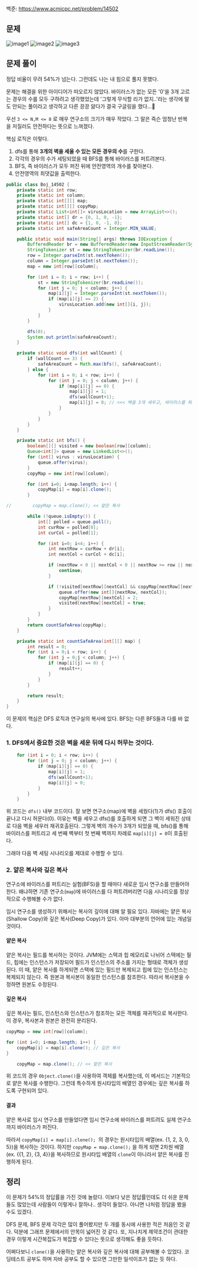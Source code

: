 백준: https://www.acmicpc.net/problem/14502

## 문제

![image1](./images/image1.png)
![image2](./images/image2.png)
![image3](./images/image3.png)

## 문제 풀이
정답 비율이 무려 54%가 넘는다. 그런데도 나는 내 힘으로 풀지 못했다.

문제는 해결을 위한 아이디어가 떠오르지 않았다. 바이러스가 없는 모든 '0'을 3개 고르는 경우의 수를 모두 구하려고 생각했었는데 '그렇게 무식할 리가 없지..'라는 생각에 말도 안되는 풀이라고 생각하고 다른 끙끙 앓다가 결국 구글링을 했다...🥲

우선 `3 <= N,M <= 8` 로 매우 연구소의 크기가 매우 작았다. 그 말은 즉슨 엄청난 반복을 저질러도 안전하다는 뜻으로 느껴졌다.

핵심 로직은 이렇다.
1. dfs를 통해 **3개의 벽을 세울 수 있는 모든 경우의 수**를 구한다.
2. 각각의 경우의 수가 세팅되었을 때 BFS를 통해 바이러스를 퍼트려본다.
3. BFS, 즉 바이러스가 모두 퍼진 뒤에 안전영역의 개수를 찾아본다.
4. 안전영역의 최댓값을 출력한다.

```java
public class Boj_14502 {
    private static int row;
    private static int column;
    private static int[][] map;
    private static int[][] copyMap;
    private static List<int[]> virusLocation = new ArrayList<>();
    private static int[] dr = {0, 1, 0, -1};
    private static int[] dc = {1, 0, -1, 0};
    private static int safeAreaCount = Integer.MIN_VALUE;

    public static void main(String[] args) throws IOException {
        BufferedReader br = new BufferedReader(new InputStreamReader(System.in));
        StringTokenizer st = new StringTokenizer(br.readLine());
        row = Integer.parseInt(st.nextToken());
        column = Integer.parseInt(st.nextToken());
        map = new int[row][column];

        for (int i = 0; i < row; i++) {
            st = new StringTokenizer(br.readLine());
            for (int j = 0; j < column; j++) {
                map[i][j] = Integer.parseInt(st.nextToken());
                if (map[i][j] == 2) {
                    virusLocation.add(new int[]{i, j});
                }
            }
        }

        dfs(0);
        System.out.println(safeAreaCount);
    }

    private static void dfs(int wallCount) {
        if (wallCount == 3) {
            safeAreaCount = Math.max(bfs(), safeAreaCount);
        } else {
            for (int i = 0; i < row; i++) {
                for (int j = 0; j < column; j++) {
                    if (map[i][j] == 0) {
                        map[i][j] = 1;
                        dfs(wallCount+1);
                        map[i][j] = 0; // <<< 벽을 3개 세우고, 바이러스를 퍼트린 뒤 다시 허물어야 다음 벽 시나리오를 세팅해볼 수 있다.
                    }
                }
            }
        }
    }

    private static int bfs() {
        boolean[][] visited = new boolean[row][column];
        Queue<int[]> queue = new LinkedList<>();
        for (int[] virus : virusLocation) {
            queue.offer(virus);
        }
        copyMap = new int[row][column];

        for (int i=0; i<map.length; i++) {
            copyMap[i] = map[i].clone();
        }

//        copyMap = map.clone(); << 얕은 복사

        while (!queue.isEmpty()) {
            int[] polled = queue.poll();
            int curRow = polled[0];
            int curCol = polled[1];

            for (int i=0; i<4; i++) {
                int nextRow = curRow + dr[i];
                int nextCol = curCol + dc[i];

                if (nextRow < 0 || nextCol < 0 || nextRow >= row || nextCol >= column) {
                    continue;
                }

                if (!visited[nextRow][nextCol] && copyMap[nextRow][nextCol] == 0) {
                    queue.offer(new int[]{nextRow, nextCol});
                    copyMap[nextRow][nextCol] = 2;
                    visited[nextRow][nextCol] = true;
                }
            }
        }
        return countSafeArea(copyMap);
    }

    private static int countSafeArea(int[][] map) {
        int result = 0;
        for (int i = 0;i < row; i++) {
            for (int j = 0;j < column; j++) {
                if (map[i][j] == 0) {
                    result++;
                }
            }
        }

        return result;
    }
}
```

이 문제의 핵심은 DFS 로직과 연구실의 복사에 있다. BFS는 다른 BFS들과 다를 바 없다.

### 1. DFS에서 중요한 것은 벽을 세운 뒤에 다시 허무는 것이다.

```java
    for (int i = 0; i < row; i++) {
        for (int j = 0; j < column; j++) {
            if (map[i][j] == 0) {
                map[i][j] = 1;
                dfs(wallCount+1);
                map[i][j] = 0;
            }
        }
    }
```
위 코드는 `dfs()` 내부 코드이다. 잘 보면 연구소(map)에 벽을 세웠다(1)가 dfs() 호출이 끝나고 다시 허문다(0). 이유는 벽을 세우고 dfs()를 호출하게 되면 그 벽이 세워진 상태로 다음 벽을 세우러 재귀호출된다. 그렇게 벽의 개수가 3개가 되었을 때, bfs()를 통해 바이러스를 퍼트리고 세 번째 벽부터 첫 번째 벽까지 차례로 `map[i][j] = 0`이 호출된다.

그래야 다음 벽 세팅 시나리오를 제대로 수행할 수 있다.

### 2. 얕은 복사와 깊은 복사
연구소에 바이러스를 퍼트리는 실험(BFS)을 할 때마다 새로운 임시 연구소를 만들어야 한다. 왜냐하면 기존 연구소(`map`)에 바이러스를 다 퍼트려버리면 다음 시나리오를 정상적으로 수행해볼 수가 없다.

임시 연구소를 생성하기 위해서는 복사의 깊이에 대해 알 필요 있다. 자바에는 얕은 복사(Shallow Copy)와 깊은 복사(Deep Copy)가 있다. 아마 대부분의 언어에 있는 개념일 것이다.

#### 얕은 복사
얕은 복사는 필드를 복사하는 것이다. JVM에는 스택과 힙 메모리로 나뉘어 스택에는 필드, 힙에는 인스턴스가 저장되어 필드가 인스턴스의 주소를 가지는 형태로 객체가 생성된다. 이 때, 얕은 복사를 하게되면 스택에 있는 필드만 복제되고 힙에 있는 인스턴스는 복제되지 않는다. 즉 원본과 복사본이 동일한 인스턴스를 참조한다. 따라서 복사본을 수정하면 원본도 수정된다.

#### 깊은 복사
깊은 복사는 필드, 인스턴스와 인스턴스가 참조하는 모든 객체를 재귀적으로 복사한다. 이 경우, 복사본과 원본은 완전히 분리된다.

```java
copyMap = new int[row][column];

for (int i=0; i<map.length; i++) {
    copyMap[i] = map[i].clone(); // 깊은 복사
}

    copyMap = map.clone(); // << 얕은 복사
```

위 코드의 경우 `Object.clone()`을 사용하여 객체를 복사했는데, 이 메서드는 기본적으로 얕은 복사를 수행한다. 그런데 특수하게  원시타입의 배열인 경우에는 깊은 복사를 하도록 구현되어 있다.

#### 결과
얕은 복사로 임시 연구소를 만들었다면 임시 연구소에 바이러스를 퍼트려도 실제 연구소까지 바이러스가 퍼진다.

따라서 `copyMap[i] = map[i].clone(); `의 경우는 원시타입의 배열(ex. {1, 2, 3, 0, 5})을 복사하는 것이다. 하지만 `copyMap = map.clone();` 을 하게 되면 2차원 배열(ex. {{1, 2}, {3, 4}}을 복사하므로 원시타입 배열의 `clone`이 아니라서 얕은 복사를 진행하게 된다.

## 정리
이 문제가 54%의 정답률을 가진 것에 놀랐다. 이보다 낮은 정답률인데도 더 쉬운 문제들도 많았는데 사람들이 이렇게나 잘하나.. 생각이 들었다. 아니면 나처럼 정답을 봤을 수도 있겠다.

DFS 문제, BFS 문제 각각은 많이 풀어봤지만 두 개를 동시에 사용한 적은 처음인 것 같다. 덕분에 그래프 문제에서의 안목이 넓어진 것 같다. 또, 지나치게 제약조건이 관대한 경우 이렇게 시간복잡도가 복잡할 수 있다는 뜻으로 생각해도 좋을 듯하다.

어쩌다보니 `clone()`을 사용하는 얕은 복사와 깊은 복사에 대해 공부해볼 수 있었다. 코딩테스트 공부도 하며 자바 공부도 할 수 있으면 그만한 일석이조가 없는 듯 하다.
